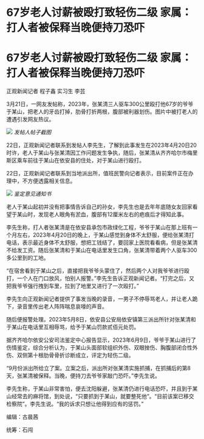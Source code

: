 # 67岁老人讨薪被殴打致轻伤二级 家属：打人者被保释当晚便持刀恐吓

# 67岁老人讨薪被殴打致轻伤二级 家属：打人者被保释当晚便持刀恐吓

正观新闻记者 程子鑫 实习生 李芸

3月21日，一网友发帖称，2023年，张某清三人驱车300公里殴打他67岁的爷爷于某山，把老人的牙齿打掉，肋骨打折两根，腹部被利器划伤。图片中被打老人的遭遇引发网友热议。

![](https://inews.gtimg.com/news_bt/OBCLFfWM1-AVFQ2jaQ-8xqlxDq7bSaD-5XIMIJTp4zMNYAA/1000)
_发帖人帖子截图_

22日，正观新闻记者联系到发帖人李先生，了解到此事发生在2023年4月20日20时许，老人于某山与张某清因工作问题发生争执，随后，张某清从齐齐哈尔市梅里斯区乘车前往于某山在依安县的住处，对于某山进行殴打。

22日，正观新闻记者联系到当地派出所，值班民警向记者表示，目前案件正在办理中，不方便透露相关信息。

![](https://inews.gtimg.com/news_bt/OZBaBiZm_R-i5UjU2E63oh09KKrCqV8pdPlUCHOKQn9OYAA/1000)
_鉴定意见通知书_

老人于某山起初并没有把事情告诉自己的孙女，李先生也是去年年底随女友回家看望于某山时，发现老人眼角有淤血，腹部有12厘米左右的疤痕后才得知此事。

李先生称，打人者张某清是在依安县承包市政绿化工程，爷爷于某山在那上班有一个月左右，2023年4月20日的晚上，于某山感觉到身体不太舒服，便给张某清打电话，表示最近身体不太舒服，想把工钱结了，要回家上医院看看病，但是张某清不给发工资。随后张某清和于某山在电话里发生口角，张某清带着两个人驱车300多公里到的工地。

“在宿舍看到于某山之后，直接把我爷爷头蒙住了，然后两个人对我爷爷进行殴打，一个人在门口放风，怕别人报警。”李先生告诉正观新闻记者。“打完之后，又把我爷爷强行拽到车里，拉到了地里又进行了一次殴打。”

李先生向正观新闻记者提供了事发当晚的录音，一男子不停辱骂老人，并让老人跪下，录音里传出老人阵阵喘息哀嚎的声音。

随后便报警处理。2023年5月8日，依安县公安局依安镇第三派出所针对张某清和于某山在电话里互相辱骂，给予于某山罚款贰佰元处罚。

据齐齐哈尔依安公安司法鉴定中心报告显示，2023年6月9日，爷爷于某山进行了伤情鉴定，综合分析认为，于某山头面部软组织外伤、双眼挫伤、胸腹部闭合性外伤、双侧第十根肋骨骨折诊断成立，评定为轻伤二级。

“9月份派出所给立了案。立案之后，派出所对张某清实施抓捕，在抓捕后的第8天，张某清被保释。当晚，便持刀去爷爷家敲门恐吓。”李先生说。

李先生称，于某山非常害怕，便去沈阳躲避，张某清仍进行电话恐吓，并且到于某山经常去的麻将馆，到处说，“只要抓到于某山，就要整死他”。“目前该案已移交检察院”。李先生说。“我的诉求只想让他得到应有的惩罚。”

编辑：古晨茜

统筹：石闯

